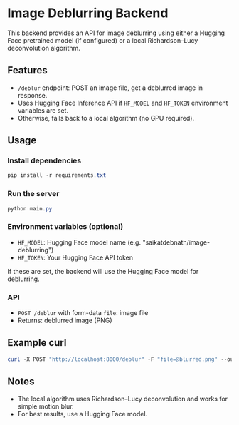 # Image Deblurring Backend

This backend provides an API for image deblurring using either a Hugging Face pretrained model (if configured) or a local Richardson–Lucy deconvolution algorithm.

## Features
- `/deblur` endpoint: POST an image file, get a deblurred image in response.
- Uses Hugging Face Inference API if `HF_MODEL` and `HF_TOKEN` environment variables are set.
- Otherwise, falls back to a local algorithm (no GPU required).

## Usage

### Install dependencies
```powershell
pip install -r requirements.txt
```

### Run the server
```powershell
python main.py
```

### Environment variables (optional)
- `HF_MODEL`: Hugging Face model name (e.g. "saikatdebnath/image-deblurring")
- `HF_TOKEN`: Your Hugging Face API token

If these are set, the backend will use the Hugging Face model for deblurring.

### API
- `POST /deblur` with form-data `file`: image file
- Returns: deblurred image (PNG)

## Example curl
```powershell
curl -X POST "http://localhost:8000/deblur" -F "file=@blurred.png" --output sharp.png
```

## Notes
- The local algorithm uses Richardson–Lucy deconvolution and works for simple motion blur.
- For best results, use a Hugging Face model.
